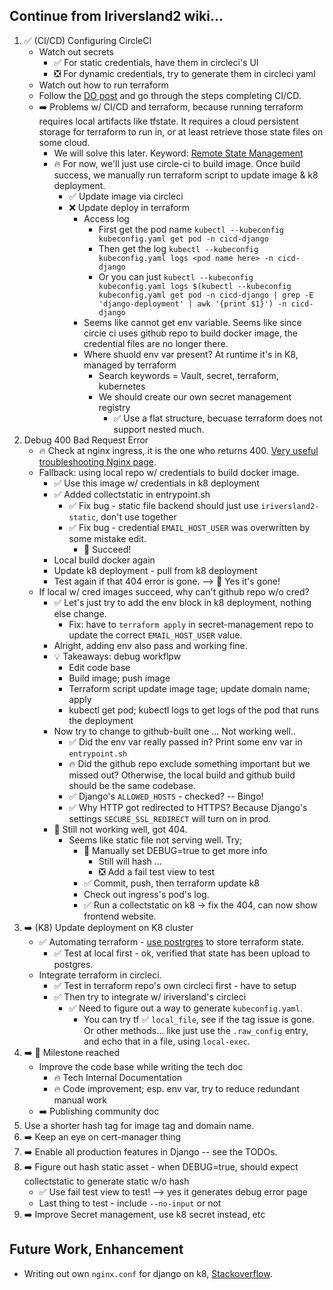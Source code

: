 ## Continue from Iriversland2 wiki...

1. ️✅ (CI/CD) Configuring CircleCI
    - Watch out secrets
        - ✅ For static  credentials, have them in circleci's UI
        - ❎ For dynamic credentials, try to generate them in circleci yaml
    - Watch out how to run terraform
    - Follow the [DO post](https://www.digitalocean.com/community/tutorials/how-to-automate-deployments-to-digitalocean-kubernetes-with-circleci) and go through the steps completing CI/CD.
    - ➡️ Problems w/ CI/CD and terraform, because running terraform requires local artifacts like tfstate. It requires a cloud persistent storage for terraform to run in, or at least retrieve those state files on some cloud.
        - We will solve this later. Keyword: [Remote State Management](https://www.hashicorp.com/blog/introducing-terraform-cloud-remote-state-management)
        - 🔥 For now, we'll just use circle-ci to build image. Once build success, we manually run terraform script to update image & k8 deployment.
            - ✅ Update image via circleci
            - ❌ Update deploy in terraform
                - Access log
                    - First get the pod name `kubectl --kubeconfig kubeconfig.yaml get pod -n cicd-django`
                    - Then get the log `kubectl --kubeconfig kubeconfig.yaml logs <pod name here> -n cicd-django`
                    - Or you can just `kubectl --kubeconfig kubeconfig.yaml logs $(kubectl --kubeconfig kubeconfig.yaml get pod -n cicd-django | grep -E 'django-deployment' | awk '{print $1}') -n cicd-django`
                - Seems like cannot get env variable. Seems like since circie ci uses github repo to build docker image, the credential files are no longer there.
                - Where shuold env var present? At runtime it's in K8, managed by terraform
                    - Search keywords = Vault, secret, terraform, kubernetes
                    - We should create our own secret management registry
                        - ✅ Use a flat structure, becuase terraform does not support nested much.
1. Debug 400 Bad Request Error
    - 🔥 Check at nginx ingress, it is the one who returns 400. [Very useful troubleshooting Nginx page](https://github.com/kubernetes/ingress-nginx/blob/master/docs/troubleshooting.md#troubleshooting).
    - Fallback: using local repo w/ credentials to build docker image.
        - ✅ Use this image w/ credentials in k8 deployment
        - ✅ Added collectstatic in entrypoint.sh
            - ✅ Fix bug - static file backend should just use `iriversland2-static`, don't use together 
            - ✅ Fix bug - credential `EMAIL_HOST_USER` was overwritten by some mistake edit.
                - 🎉 Succeed!
        -  Local build docker again
        - Update k8 deployment - pull from k8 deployment
        - Test again if that 404 error is gone. --> 🎉 Yes it's gone!
    - If local w/ cred images succeed, why can't github repo w/o cred?
        - ✅ Let's just try to add the env block in k8 deployment, nothing else change.
            - Fix: have to `terraform apply` in secret-management repo to update the correct `EMAIL_HOST_USER` value.
        - Alright, adding env also pass and working fine.
        - 💡 Takeaways: debug workflpw
            - Edit code base
            - Build image; push image
            - Terraform script update image tage; update domain name; apply
            - kubectl get pod; kubectl logs to get logs of the pod that runs the deployment
        - Now try to change to github-built one ... Not working well..
            - ✅ Did the env var really passed in? Print some env var in `entrypoint.sh`
            - 🔥 Did the github repo exclude something important but we missed out? Otherwise, the local build and github build should be the same codebase.
            - ✅ Django's `ALLOWED_HOSTS` - checked? -- Bingo!
            - ✅ Why HTTP got redirected to HTTPS? Because Django's settings `SECURE_SSL_REDIRECT` will turn on in prod.
        - 🛑 Still not working well, got 404.
            - Seems like static file not serving well. Try;
                - 🛑 Manually set DEBUG=true to get more info
                    - Still will hash ...
                    - ❎ Add a fail test view to test
                - ✅ Commit, push, then terraform update k8
                - Check out ingress's pod's log.
                - ✅ Run a collectstatic on k8 -> fix the 404, can now show frontend website.
1. ➡️ (K8) Update deployment on K8 cluster
    - ✅ Automating terraform - [use postrgres](https://www.terraform.io/docs/backends/types/pg.html) to store terraform state.
        - ✅ Test at local first - ok, verified that state has been upload to postgres.
    - Integrate terraform in circleci.
        - ✅ Test in terraform repo's own circleci first - have to setup
        - ✅ Then try to integrate w/ iriversland's circleci
            - ✅ Need to figure out a way to generate `kubeconfig.yaml`.
                - You can try tf ✅ `local_file`, see if the tag issue is gone. Or other methods... like just use the `.raw_config` entry, and echo that in a file, using `local-exec`.
1. ➡️ 🎉 Milestone reached
    - Improve the code base while writing the tech doc
        - 🔥 Tech Internal Documentation
        - 🔥 Code improvement; esp. env var, try to reduce redundant manual work
    - ➡️ Publishing community doc
1. Use a shorter hash tag for image tag and domain name.
1. ➡️ Keep an eye on cert-manager thing
1. ➡️ Enable all production features in Django -- see the TODOs.
1. ➡️ Figure out hash static asset - when DEBUG=true, should expect collectstatic to generate static w/o hash
    - ✅ Use fail test view to test! --> yes it generates debug error page
    - Last thing to test - include `--no-input`  or not
1. ➡️ Improve Secret management, use k8 secret instead, etc

## Future Work, Enhancement

- Writing out own `nginx.conf` for django on k8, [Stackoverflow](https://stackoverflow.com/a/12801120/9814131).